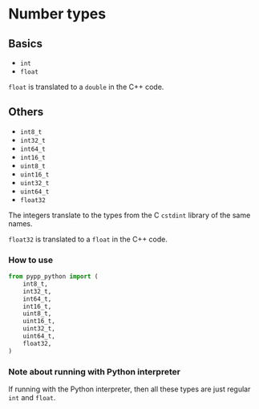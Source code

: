 # Number types

## Basics
- `int`
- `float`

`float` is translated to a `double` in the C++ code.

## Others

- `int8_t`
- `int32_t`
- `int64_t`
- `int16_t`
- `uint8_t`
- `uint16_t`
- `uint32_t`
- `uint64_t`
- `float32`


The integers translate to the types from the C `cstdint` library of the same names.

`float32` is translated to a `float` in the C++ code.

### How to use

```python
from pypp_python import (
    int8_t,
    int32_t,
    int64_t,
    int16_t,
    uint8_t,
    uint16_t,
    uint32_t,
    uint64_t,
    float32,
)
```

### Note about running with Python interpreter

If running with the Python interpreter, then all these types are just regular `int` and `float`.
